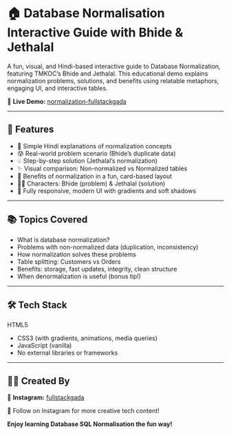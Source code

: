 # 🏠 Database Normalisation Interactive Guide with Bhide & Jethalal
A fun, visual, and Hindi-based interactive guide to Database Normalization, featuring TMKOC’s Bhide and Jethalal. This educational demo explains normalization problems, solutions, and benefits using relatable metaphors, engaging UI, and interactive tables.

🔗 **Live Demo:** [normalization-fullstackgada](https://normalization-fullstackgada.netlify.app/)

---


## 🎯 Features

- 🧠 Simple Hindi explanations of normalization concepts
- 😰 Real-world problem scenario (Bhide’s duplicate data)
- 💡 Step-by-step solution (Jethalal’s normalization)
- ✨ Visual comparison: Non-normalized vs Normalized tables
- 🌟 Benefits of normalization in a fun, card-based layout
- 👨‍💼 Characters: Bhide (problem) & Jethalal (solution)
- 📱 Fully responsive, modern UI with gradients and soft shadows
  
---

## 📚 Topics Covered

- What is database normalization?
- Problems with non-normalized data (duplication, inconsistency)
- How normalization solves these problems
- Table splitting: Customers vs Orders
- Benefits: storage, fast updates, integrity, clean structure
- When denormalization is useful (bonus tip!)

---

## 🛠️ Tech Stack

HTML5
- CSS3 (with gradients, animations, media queries)
- JavaScript (vanilla)
- No external libraries or frameworks

---

## 👨‍🎨 Created By
🔗 **Instagram:** [fullstackgada](https://www.instagram.com/fullstackgada/)

🤝 Follow on Instagram for more creative tech content!

**Enjoy learning Database SQL Normalisation the fun way!**
